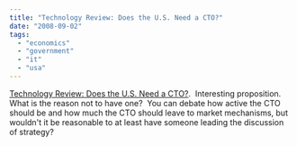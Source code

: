 ```yaml
---
title: "Technology Review: Does the U.S. Need a CTO?"
date: "2008-09-02"
tags: 
  - "economics"
  - "government"
  - "it"
  - "usa"
---
```


[Technology Review: Does the U.S. Need a CTO?](http://www.technologyreview.com/Infotech/21247/?a=f).  Interesting proposition.  What is the reason not to have one?  You can debate how active the CTO should be and how much the CTO should leave to market mechanisms, but wouldn't it be reasonable to at least have someone leading the discussion of strategy?
